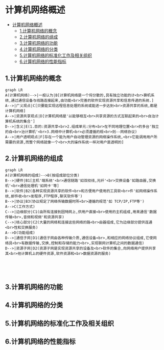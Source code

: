 # 计算机网络概述

- [计算机网络概述](#计算机网络概述)
  - [1.计算机网络的概念](#1计算机网络的概念)
  - [2.计算机网络的组成](#2计算机网络的组成)
  - [3.计算机网络的功能](#3计算机网络的功能)
  - [4.计算机网络的分类](#4计算机网络的分类)
  - [5.计算机网络的标准化工作及相关组织](#5计算机网络的标准化工作及相关组织)
  - [6.计算机网络的性能指标](#6计算机网络的性能指标)

## 1.计算机网络的概念

```mermaid
graph LR
A(计算机网络)-->|一般认为|B[计算机网络是一个将分散的,具有独立功能的计<br>算机系统,通过通信设备与线路连接起来,由功能<br>完善的软件实现资源共享和信息传递的系统.]
A-->|广义观点|C[只要能实现远程信息处理的系统或能进一步达到<br>资源共享的系统,都是计算机网络]
A-->|资源共享观点|D[计算机网络是'以能够相互<br>共享资源的方式互联起来的<br>自治计算机系统的集合']
D-->|含义|E(1.目的:资源共享<br>2.组成单元:分布<br>在不同地理位置<br>的多台'独立的自<br>治计算机'<br>3.网络中计算机<br>必须遵循的规<br>则--网络协议)
A-->|用户透明观点|F[存在一个能为用户自动管理资源的网络操作系统,<br>它能调用用户所需要的资源,而整个网络就像一个<br>大的操作系统一样对用户是透明的]
```

## 2.计算机网络的组成

```mermaid
graph LR
A(计算机网络的组成)-->B(按组成部位分类)
B-->|硬件|B1[主机'端系统'<br>通信链路'如双绞线,光纤'<br>交换设备'如路由器,交换机'<br>通信处理机'如网卡'等]
B-->|软件|B2(各种实现资源共享的软件<br>和方便用户使用的工具软<br>件'如网络操作系统,邮件收<br>发程序,FTP程序,聊天软件等')
B-->|协议|B3(协议规定了网络传输数据时所<br>遵循的规范'如 TCP/IP,FTP等')
A-->C(工作方式)
C-->|边缘部分|C1(由所有连接到因特网上,供用户直接<br>使用的主机组成,用来通信'数据传输<br>,音频和视频'和资源共享)
C-->|核心部分|C2(大量的网络和连接这些网络的路<br>由器组成,它为边缘部分提供连通<br>性和交换服务)
A-->D(功能组成)
D-->|通信子网|D1(通信子网由各种传输介质,通信设备<br>,和相应的网络协议组成,它使网络具<br>有数据传输,交换,控制和存储的能力<br>,实现联网计算机之间的数据通信)
D-->|资源子网|D2(资源子网是实现资源共享的设备及<br>软件的集合,向网络用户提供共享其<br>他计算机上的硬件资源,软件资源和<br>数据资源的服务)





```





## 3.计算机网络的功能



## 4.计算机网络的分类



## 5.计算机网络的标准化工作及相关组织



## 6.计算机网络的性能指标







